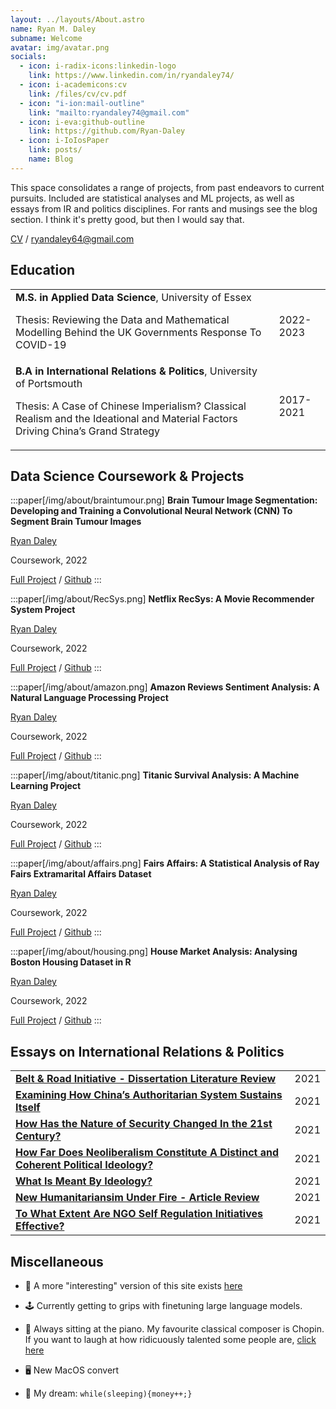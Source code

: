 ```yaml
---
layout: ../layouts/About.astro
name: Ryan M. Daley
subname: Welcome
avatar: img/avatar.png
socials:
  - icon: i-radix-icons:linkedin-logo
    link: https://www.linkedin.com/in/ryandaley74/
  - icon: i-academicons:cv
    link: /files/cv/cv.pdf
  - icon: "i-ion:mail-outline"
    link: "mailto:ryandaley74@gmail.com"
  - icon: i-eva:github-outline
    link: https://github.com/Ryan-Daley
  - icon: i-IoIosPaper
    link: posts/
    name: Blog
---
```


This space consolidates a range of projects, from past endeavors to current pursuits. Included are statistical analyses and ML projects, as well as essays from IR and politics disciplines. For rants and musings see the blog section. I think it's pretty good, but then I would say that.

[CV](/files/cv/cv.pdf) / ryandaley64@gmail.com


## Education

|                                                                                                                       |           |
| --------------------------------------------------------------------------------------------------------------------- | --------- |
| **M.S. in Applied Data Science**, University of Essex <p> Thesis: Reviewing the Data and Mathematical Modelling Behind the UK Governments Response To COVID-19</P>                                                                           | 2022-2023 |
| **B.A in International Relations & Politics**, University of Portsmouth <p>Thesis: A Case of Chinese Imperialism? Classical Realism and the Ideational and Material Factors Driving China’s Grand Strategy</p> | 2017-2021 |


## Data Science Coursework & Projects

:::paper[/img/about/braintumour.png]
**Brain Tumour Image Segmentation: Developing and Training a Convolutional Neural Network (CNN) To Segment Brain Tumour Images**

<u>Ryan Daley</u>

Coursework, 2022

[Full Project](https://raw.githubusercontent.com/Ryan-Daley/Brain-Tumour-Segmentation/main/Brain%20Tumour%20Segmentation.pdf) / [Github](https://github.com/Ryan-Daley/Brain-Tumour-Image-Segmentation)
:::

:::paper[/img/about/RecSys.png]
**Netflix RecSys: A Movie Recommender System Project**

<u>Ryan Daley</u>

Coursework, 2022

[Full Project](https://raw.githubusercontent.com/Ryan-Daley/Netflix-RecSys/main/Netflix%20RecSys.pdf) / [Github](https://github.com/Ryan-Daley/Movie-Recommender-System/tree/main)
:::

:::paper[/img/about/amazon.png]
**Amazon Reviews Sentiment Analysis: A Natural Language Processing Project**

<u>Ryan Daley</u>

Coursework, 2022

[Full Project](https://raw.githubusercontent.com/Ryan-Daley/Amazon-Reviews-Sentiment-Analysis/main/Amazon%20Reviews%20Sentiment%20Analysis.pdf) / [Github](https://github.com/Ryan-Daley/Amazon-Sentiment-Analysis-/tree/main)
:::

:::paper[/img/about/titanic.png]
**Titanic Survival Analysis: A Machine Learning Project**

<u>Ryan Daley</u>

Coursework, 2022

[Full Project](https://raw.githubusercontent.com/Ryan-Daley/Titanic-Survival-Analysis/main/Titanic%20Survival%20Analysis.pdf) / [Github](https://github.com/Ryan-Daley/Titanic-Survival-Analysis)
:::

:::paper[/img/about/affairs.png]
**Fairs Affairs: A Statistical Analysis of Ray Fairs Extramarital Affairs Dataset**

<u> Ryan Daley </u>

Coursework, 2022

[Full Project](https://raw.githubusercontent.com/Ryan-Daley/Extramarital-Affairs/main/A%20Statistical%20Analysis%20of%20Fair's%20Affairs.pdf) /
[Github](https://github.com/Ryan-Daley/Extramarital-Affairs)
:::

:::paper[/img/about/housing.png]
**House Market Analysis: Analysing Boston Housing Dataset in R**

<u>Ryan Daley </u>

Coursework, 2022

[Full Project](https://raw.githubusercontent.com/Ryan-Daley/House-Price-Determinants/main/Final%20Report.pdf) / [Github](https://github.com/Ryan-Daley/House-Price-Determinants)
:::

## Essays on International Relations & Politics

|                                                                                                                                                             |           |
| ----------------------------------------------------------------------------------------------------------------------------------------------------------- | --------- |
| [**Belt & Road Initiative - Dissertation Literature Review**](https://raw.githubusercontent.com/Ryan-Daley/IR-Essays/main/Belt%20%26%20Road%20Initiative%20Literature%20Review.pdf)                                                    | 2021 |
| [**Examining How China’s Authoritarian System Sustains Itself**](https://raw.githubusercontent.com/Ryan-Daley/IR-Essays/main/Autocracy%20%26%20Democracy%20-%20How%20Does%20Chinas%20Authoritarian%20System%20Sustain%20Itself.pdf)          | 2021|
| [**How Has the Nature of Security Changed In the 21st Century?**](https://raw.githubusercontent.com/Ryan-Daley/IR-Essays/main/21st%20Century%20Security%20Challenges%20-%20How%20Has%20the%20Nature%20of%20Security%20Changed%20In%20the%2021st%20Century.pdf)                                                                                                             | 2021 |
| [**How Far Does Neoliberalism Constitute A Distinct and Coherent Political Ideology?**](https://raw.githubusercontent.com/Ryan-Daley/IR-Essays/main/Ideology%20%26%20Politics%20-%20How%20far%20does%20neoliberalism%20constitute%20a%20distinct%20and%20coherent%20political%20ideology.pdf)                                                                                                           | 2021 |
| [**What Is Meant By Ideology?**](https://raw.githubusercontent.com/Ryan-Daley/IR-Essays/main/Ideology%20%26%20Politics%20-%20What%20Is%20Meant%20By%20Ideology%20-%20FINAL.pdf) | 2021 |
| [**New Humanitariansim Under Fire - Article Review**](https://raw.githubusercontent.com/Ryan-Daley/IR-Essays/main/NGOs%20%26%20Social%20Movements%20-%20Article%20Review.pdf)                                                     | 2021 |
| [**To What Extent Are NGO Self Regulation Initiatives Effective?**](https://raw.githubusercontent.com/Ryan-Daley/IR-Essays/main/NGOs%20%26%20Social%20Movements%20-%20To%20What%20Extent%20Are%20NGO%20Self-Regulation%20Initiatives%20Effective.pdf)  | 2021 |


## Miscellaneous

- 🚀 A more "interesting" version of this site exists [here](https://ryan-daley.github.io/MacOS-Website)

- 🕹️ Currently getting to grips with finetuning large language models.

- 🎹 Always sitting at the piano. My favourite classical composer is Chopin. If you want to laugh at how ridicuously talented some people are, [click here](https://www.youtube.com/watch?v=pHlqEvAwdVc) 

- 🖥 New MacOS convert

- 🌭 My dream: `while(sleeping){money++;}`